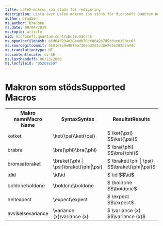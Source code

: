 ```yaml
---
title: LaTeX-makron som stöds för redigering
description: Lista över LaTeX-makron som stöds för Microsoft Quantum Development Kit-dokumentationen.
author: bradben
ms.author: bradben
ms.date: 09/04/2019
ms.topic: article
uid: microsoft.quantum.contribute.macros
ms.openlocfilehash: e6d84d294e28eadb70dc8049e7d9edaee15dcc6f
ms.sourcegitcommit: 0181e7c9e98f9af30ea32d3cd8e7e5e30257a4dc
ms.translationtype: MT
ms.contentlocale: sv-SE
ms.lasthandoff: 06/23/2020
ms.locfileid: "85269260"
---
```

# <a name="supported-macros"></a><span data-ttu-id="55dcb-103">Makron som stöds</span><span class="sxs-lookup"><span data-stu-id="55dcb-103">Supported Macros</span></span>

<table>
<tr><th><span data-ttu-id="55dcb-104">Makro namn</span><span class="sxs-lookup"><span data-stu-id="55dcb-104">Macro Name</span></span></th><th><span data-ttu-id="55dcb-105">Syntax</span><span class="sxs-lookup"><span data-stu-id="55dcb-105">Syntax</span></span></th><th><span data-ttu-id="55dcb-106">Resultat</span><span class="sxs-lookup"><span data-stu-id="55dcb-106">Results</span></span></th></tr>
<tr><td><span data-ttu-id="55dcb-107">ket</span><span class="sxs-lookup"><span data-stu-id="55dcb-107">ket</span></span></td><td><span data-ttu-id="55dcb-108">\ket{\psi}</span><span class="sxs-lookup"><span data-stu-id="55dcb-108">\ket{\psi}</span></span></td><td><span data-ttu-id="55dcb-109">$ \ket{\psi} $</span><span class="sxs-lookup"><span data-stu-id="55dcb-109">$\ket{\psi}$</span></span></td></tr>
<tr><td><span data-ttu-id="55dcb-110">bra</span><span class="sxs-lookup"><span data-stu-id="55dcb-110">bra</span></span></td><td><span data-ttu-id="55dcb-111">\bra{\phi}</span><span class="sxs-lookup"><span data-stu-id="55dcb-111">\bra{\phi}</span></span></td><td><span data-ttu-id="55dcb-112">$ \bra{\phi} $</span><span class="sxs-lookup"><span data-stu-id="55dcb-112">$\bra{\phi}$</span></span></td></tr>
<tr><td><span data-ttu-id="55dcb-113">bromsat</span><span class="sxs-lookup"><span data-stu-id="55dcb-113">braket</span></span></td><td><span data-ttu-id="55dcb-114">\braket{\phi | \psi}</span><span class="sxs-lookup"><span data-stu-id="55dcb-114">\braket{\phi|\psi}</span></span></td><td><span data-ttu-id="55dcb-115">$ \braket{\phi | \psi} $</span><span class="sxs-lookup"><span data-stu-id="55dcb-115">$\braket{\phi|\psi}$</span></span></td></tr>
<tr><td><span data-ttu-id="55dcb-116">id</span><span class="sxs-lookup"><span data-stu-id="55dcb-116">id</span></span></td><td><span data-ttu-id="55dcb-117">\id</span><span class="sxs-lookup"><span data-stu-id="55dcb-117">\id</span></span></td><td><span data-ttu-id="55dcb-118">$ \id $</span><span class="sxs-lookup"><span data-stu-id="55dcb-118">$\id$</span></span></td></tr>
<tr><td><span data-ttu-id="55dcb-119">boldone</span><span class="sxs-lookup"><span data-stu-id="55dcb-119">boldone</span></span></td><td><span data-ttu-id="55dcb-120">\boldone</span><span class="sxs-lookup"><span data-stu-id="55dcb-120">\boldone</span></span></td><td><span data-ttu-id="55dcb-121">$ \boldone $</span><span class="sxs-lookup"><span data-stu-id="55dcb-121">$\boldone$</span></span></td></tr>
<tr><td><span data-ttu-id="55dcb-122">helt</span><span class="sxs-lookup"><span data-stu-id="55dcb-122">expect</span></span></td><td><span data-ttu-id="55dcb-123">\expect</span><span class="sxs-lookup"><span data-stu-id="55dcb-123">\expect</span></span></td><td><span data-ttu-id="55dcb-124">$ \expect $</span><span class="sxs-lookup"><span data-stu-id="55dcb-124">$\expect$</span></span></td></tr>
<tr><td><span data-ttu-id="55dcb-125">avvikelse</span><span class="sxs-lookup"><span data-stu-id="55dcb-125">variance</span></span></td><td><span data-ttu-id="55dcb-126">\variance (x)</span><span class="sxs-lookup"><span data-stu-id="55dcb-126">\variance (x)</span></span></td><td><span data-ttu-id="55dcb-127">$ \variance (x) $</span><span class="sxs-lookup"><span data-stu-id="55dcb-127">$\variance (x)$</span></span></td></tr>
</table>